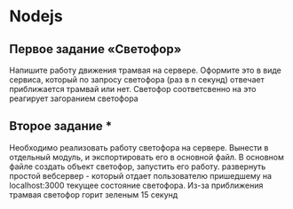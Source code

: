 # Nodejs

## Первое задание «Светофор»
Напишите работу движения трамвая на сервере. Оформите это в виде сервиса, который по запросу светофора (раз в n секунд) отвечает приближается трамвай или нет.
Светофор соответсвенно на это реагирует загоранием светофора
## Второе задание *
Необходимо реализовать работу светофора на сервере. Вынести в отдельный модуль, и экспортировать его в основной файл.
 В основном файле создать объект светофор, запустить его работу. развернуть простой вебсервер - который отдает пользователю пришедшему на localhost:3000 текущее состояние светофора. Из-за приближения трамвая светофор горит зеленым 15 секунд
